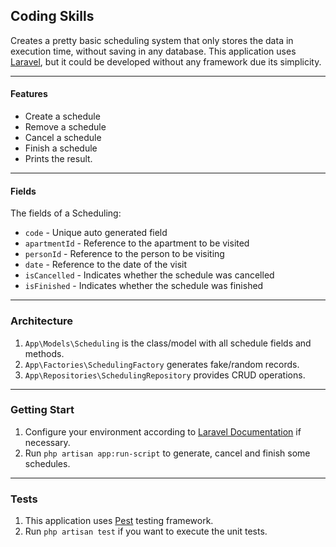 ## Coding Skills

Creates a pretty basic scheduling system that only stores the data in execution time, without saving in any database.
This application uses [Laravel](https://laravel.com), but it could be developed without any framework due its simplicity.

___
  
#### Features

- Create a schedule
- Remove a schedule
- Cancel a schedule
- Finish a schedule
- Prints the result.

___
 
#### Fields

The fields of a Scheduling:

- `code` - Unique auto generated field
- `apartmentId` - Reference to the apartment to be visited
- `personId` - Reference to the person to be visiting
- `date` - Reference to the date of the visit
- `isCancelled` - Indicates whether the schedule was cancelled
- `isFinished` - Indicates whether the schedule was finished
 
___

### Architecture

1. `App\Models\Scheduling` is the class/model with all schedule fields and methods.
2. `App\Factories\SchedulingFactory` generates fake/random records.
3. `App\Repositories\SchedulingRepository` provides CRUD operations.  

____

### Getting Start

1. Configure your environment according to [Laravel Documentation](https://laravel.com/docs/11.x/configuration) if necessary.
2. Run `php artisan app:run-script` to generate, cancel and finish some schedules.

____

### Tests

1. This application uses [Pest](https://pestphp.com/) testing framework.
2. Run `php artisan test` if you want to execute the unit tests.
